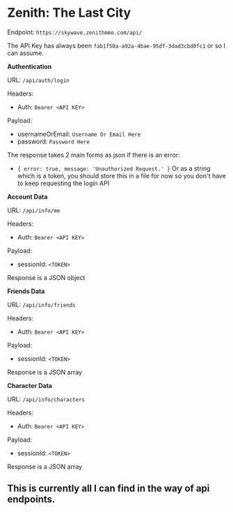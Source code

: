 # Zenith: The Last City

Endpoint: `https://skywave.zenithmmo.com/api/`

The API Key has always been `fab1f50a-a92a-4bae-95df-3dad3cbd0fc1` or so I can assume.

**__Authentication__**

URL: `/api/auth/login`

Headers:
 - Auth: `Bearer <API KEY>`

Payload:
 - usernameOrEmail: `Username Or Email Here`
 - password: `Password Here`

The response takes 2 main forms as json if there is an error:
 - `{ error: true, message: 'Unauthorized Request.' }`
Or as a string which is a token, you should store this in a file for now so you don't have to keep requesting the login API

**__Account Data__**

URL: `/api/info/me`

Headers:
 - Auth: `Bearer <API KEY>`

Payload:
 - sessionId: `<TOKEN>`

Response is a JSON object

**__Friends Data__**

URL: `/api/info/friends`

Headers:
 - Auth: `Bearer <API KEY>`

Payload:
 - sessionId: `<TOKEN>`

Response is a JSON array

**__Character Data__**

URL: `/api/info/characters`

Headers:
 - Auth: `Bearer <API KEY>`

Payload:
 - sessionId: `<TOKEN>`

Response is a JSON array

## This is currently all I can find in the way of api endpoints.
